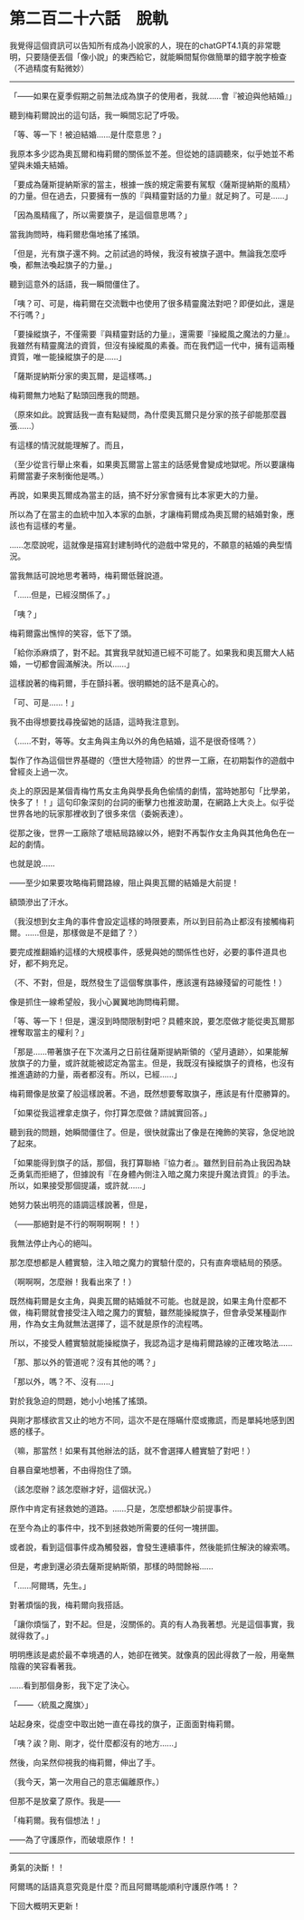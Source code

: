 # 第二百二十六話　脫軌

我覺得這個資訊可以告知所有成為小說家的人，現在的chatGPT4.1真的非常聰明，只要隨便丟個「像小說」的東西給它，就能瞬間幫你做簡單的錯字脫字檢查（不過精度有點微妙）

---

「——如果在夏季假期之前無法成為旗子的使用者，我就……會『被迫與他結婚』」

聽到梅莉爾說出的這句話，我一瞬間忘記了呼吸。

「等、等一下！被迫結婚......是什麼意思？」

我原本多少認為奧瓦爾和梅莉爾的關係並不差。但從她的語調聽來，似乎她並不希望與未婚夫結婚。

「要成為薩斯提納斯家的當主，根據一族的規定需要有駕馭〈薩斯提納斯的風精〉的力量。但在過去，只要擁有一族的『與精靈對話的力量』就足夠了。可是......」

「因為風精瘋了，所以需要旗子，是這個意思嗎？」

當我詢問時，梅莉爾悲傷地搖了搖頭。

「但是，光有旗子還不夠。之前試過的時候，我沒有被旗子選中。無論我怎麼呼喚，都無法喚起旗子的力量。」

聽到這意外的話語，我一瞬間僵住了。

「咦？可、可是，梅莉爾在交流戰中也使用了很多精靈魔法對吧？即便如此，還是不行嗎？」

「要操縱旗子，不僅需要『與精靈對話的力量』，還需要『操縱風之魔法的力量』。我雖然有精靈魔法的資質，但沒有操縱風的素養。而在我們這一代中，擁有這兩種資質，唯一能操縱旗子的是......」

「薩斯提納斯分家的奧瓦爾，是這樣嗎。」

梅莉爾無力地點了點頭回應我的問題。

（原來如此。說實話我一直有點疑問，為什麼奧瓦爾只是分家的孩子卻能那麼囂張......）

有這樣的情況就能理解了。而且，

（至少從言行舉止來看，如果奧瓦爾當上當主的話感覺會變成地獄呢。所以要讓梅莉爾當妻子來制衡他是嗎。）

再說，如果奧瓦爾成為當主的話，搞不好分家會擁有比本家更大的力量。

所以為了在當主的血統中加入本家的血脈，才讓梅莉爾成為奧瓦爾的結婚對象，應該也有這樣的考量。

......怎麼說呢，這就像是描寫封建制時代的遊戲中常見的，不願意的結婚的典型情況。

當我無話可說地思考著時，梅莉爾低聲說道。

「......但是，已經沒關係了。」

「咦？」

梅莉爾露出憔悴的笑容，低下了頭。

「給你添麻煩了，對不起。其實我早就知道已經不可能了。如果我和奧瓦爾大人結婚，一切都會圓滿解決。所以......」

這樣說著的梅莉爾，手在顫抖著。很明顯她的話不是真心的。

「可、可是......！」

我不由得想要找尋挽留她的話語，這時我注意到。

（......不對，等等。女主角與主角以外的角色結婚，這不是很奇怪嗎？）

製作了作為這個世界基礎的〈墮世大陸物語〉的世界一工廠，在初期製作的遊戲中曾經炎上過一次。

炎上的原因是某個青梅竹馬女主角與學長角色偷情的劇情，當時她那句「比學弟，快多了！！」這句印象深刻的台詞的衝擊力也推波助瀾，在網路上大炎上。似乎從世界各地的玩家那裡收到了很多來信（委婉表達）。

從那之後，世界一工廠除了壞結局路線以外，絕對不再製作女主角與其他角色在一起的劇情。

也就是說......

——至少如果要攻略梅莉爾路線，阻止與奧瓦爾的結婚是大前提！

額頭滲出了汗水。

（我沒想到女主角的事件會設定這樣的時限要素，所以到目前為止都沒有接觸梅莉爾。......但是，那樣做是不是錯了？）

要完成推翻婚約這樣的大規模事件，感覺與她的關係性也好，必要的事件道具也好，都不夠充足。

（不、不對，但是，既然發生了這個奪旗事件，應該還有路線殘留的可能性！）

像是抓住一線希望般，我小心翼翼地詢問梅莉爾。

「等、等一下！但是，還沒到時間限制對吧？具體來說，要怎麼做才能從奧瓦爾那裡奪取當主的權利？」

「那是......帶著旗子在下次滿月之日前往薩斯提納斯領的〈望月遺跡〉，如果能解放旗子的力量，或許就能被認定為當主。但是，我既沒有操縱旗子的資格，也沒有推進遺跡的力量，兩者都沒有。所以，已經......」

梅莉爾像是放棄了般這樣說著。不過，既然想要奪取旗子，應該是有什麼勝算的。

「如果從我這裡拿走旗子，你打算怎麼做？請誠實回答。」

聽到我的問題，她瞬間僵住了。但是，很快就露出了像是在掩飾的笑容，急促地說了起來。

「如果能得到旗子的話，那個，我打算聯絡『協力者』。雖然到目前為止我因為缺乏勇氣而拒絕了，但據說有『在身體內側注入暗之魔力來提升魔法資質』的手法。所以，如果接受那個提議，或許就......」

她努力裝出明亮的語調這樣說著，但是，

（——那絕對是不行的啊啊啊啊！！）

我無法停止內心的絕叫。

那怎麼想都是人體實驗，注入暗之魔力的實驗什麼的，只有直奔壞結局的預感。

（啊啊啊，怎麼辦！我看出來了！）

既然梅莉爾是女主角，與奧瓦爾的結婚就不可能。也就是說，如果主角什麼都不做，梅莉爾就會接受注入暗之魔力的實驗，雖然能操縱旗子，但會承受某種副作用，作為女主角就無法選擇了，這不就是原作的流程嗎。

所以，不接受人體實驗就能操縱旗子，我認為這才是梅莉爾路線的正確攻略法......

「那、那以外的管道呢？沒有其他的嗎？」

「那以外，嗎？不、沒有......」

對於我急迫的問題，她小小地搖了搖頭。

與剛才那樣欲言又止的地方不同，這次不是在隱瞞什麼或撒謊，而是單純地感到困惑的樣子。

（嘛，那當然！如果有其他辦法的話，就不會選擇人體實驗了對吧！）

自暴自棄地想著，不由得抱住了頭。

（該怎麼辦？該怎麼辦才好，這個狀況。）

原作中肯定有拯救她的道路。......只是，怎麼想都缺少前提事件。

在至今為止的事件中，找不到拯救她所需要的任何一塊拼圖。

或者說，看到這個事件成為觸發器，會發生連續事件，然後能抓住解決的線索嗎。

但是，考慮到還必須去薩斯提納斯領，那樣的時間餘裕......

「......阿爾瑪，先生。」

對著煩惱的我，梅莉爾向我搭話。

「讓你煩惱了，對不起。但是，沒關係的。真的有人為我著想。光是這個事實，我就得救了。」

明明應該是處於最不幸境遇的人，她卻在微笑。就像真的因此得救了一般，用毫無陰霾的笑容看著我。

......看到那個身影，我下定了決心。

「——〈統風之魔旗〉」

站起身來，從虛空中取出她一直在尋找的旗子，正面面對梅莉爾。

「咦？誒？剛、剛才，從什麼都沒有的地方......」

然後，向呆然仰視我的梅莉爾，伸出了手。

（我今天，第一次用自己的意志偏離原作。）

但那不是放棄了原作。我是——

「梅莉爾。我有個想法！」

——為了守護原作，而破壞原作！！

---

勇氣的決斷！！

阿爾瑪的話語真意究竟是什麼？而且阿爾瑪能順利守護原作嗎！？

下回大概明天更新！